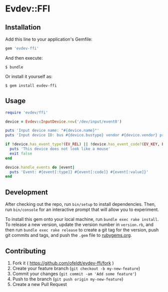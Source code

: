 # Evdev::FFI

## Installation

Add this line to your application's Gemfile:

```ruby
gem 'evdev-ffi'
```

And then execute:

    $ bundle

Or install it yourself as:

    $ gem install evdev-ffi

## Usage

```ruby
require 'evdev/ffi'

device = Evdev::InputDevice.new('/dev/input/event0')

puts 'Input device name: "#{device.name}"'
puts 'Input device ID: bus #{device.bustype} vendor #{device.vendor} product #{device.product}'

if !device.has_event_type?(EV_REL) || !device.has_event_code?(EV_KEY, BTN_LEFT)
  puts 'This device does not look like a mouse'
  exit false
end

device.handle_events do |event|
  puts 'Event: #{event[:type]} #{event[:code]} #{event[:value]}'
end

```

## Development

After checking out the repo, run `bin/setup` to install dependencies. Then, run `bin/console` for an interactive prompt that will allow you to experiment.

To install this gem onto your local machine, run `bundle exec rake install`. To release a new version, update the version number in `version.rb`, and then run `bundle exec rake release` to create a git tag for the version, push git commits and tags, and push the `.gem` file to [rubygems.org](https://rubygems.org).

## Contributing

1. Fork it ( https://github.com/ofeldt/evdev-ffi/fork )
2. Create your feature branch (`git checkout -b my-new-feature`)
3. Commit your changes (`git commit -am 'Add some feature'`)
4. Push to the branch (`git push origin my-new-feature`)
5. Create a new Pull Request
